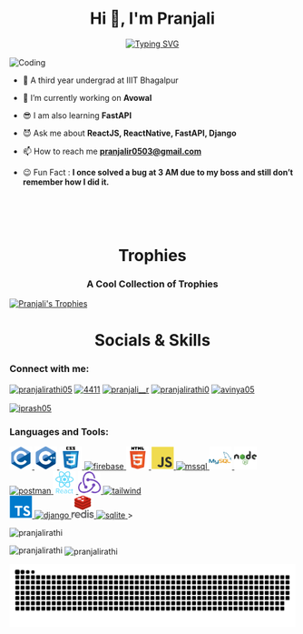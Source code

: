 <h1 align="center">Hi 👋, I'm Pranjali</h1>

<p align="center"> 
   <a href="https://git.io/typing-svg"><img src="https://readme-typing-svg.demolab.com?font=Fira+Code&size=24&pause=1000&width=435&lines=Python+Backend+Development...;ReactJS%2C+Native+%26+many+more...;Django+and+FastAPI...;Competitive+Programming..." alt="Typing SVG" /></a>
  </p>
<!-- <h3 align="center">A third year undergrad at IIIT Bhagalpur img for <--[![MasterHead](https://www.onlinecoursereport.com/wp-content/uploads/2020/06/shutterstock_1150510607-2048x1024.jpg)](https://pranjalirathi.io)  </h3> -->

<img align="center" width="full" alt="Coding" width="250" src="https://github-production-user-asset-6210df.s3.amazonaws.com/74038190/240304586-d48893bd-0757-481c-8d7e-ba3e163feae7.png?X-Amz-Algorithm=AWS4-HMAC-SHA256&X-Amz-Credential=AKIAVCODYLSA53PQK4ZA%2F20250521%2Fus-east-1%2Fs3%2Faws4_request&X-Amz-Date=20250521T155907Z&X-Amz-Expires=300&X-Amz-Signature=a8519c4e8bafefa54b3ed990e7b30ab4d32c2b2880c13ea4f89f9296a7e3a313&X-Amz-SignedHeaders=host">

- 🔭 A third year undergrad at IIIT Bhagalpur

- 🌱 I’m currently working on **Avowal**

- 😎 I am also learning **FastAPI**

- 😈 Ask me about **ReactJS, ReactNative, FastAPI, Django**

- 📫 How to reach me **pranjalir0503@gmail.com**

- 😉 Fun Fact : **I once solved a bug at 3 AM due to my boss and still don’t remember how I did it.**
 
<br>
<br>
<br>
<h1 align="center" color="#8700ff">Trophies
</h1>
  
<h3 align="center">A Cool Collection of Trophies</h3>

[![Pranjali's Trophies](https://github-profile-trophy.vercel.app/?username=pranjalirathi&theme=darkhub)](https://github.com/ryo-ma/github-profile-trophy)

<h1 align="center" color="#8700ff">Socials & Skills
</h1>

<h3 align="left">Connect with me:</h3>
<p align="left">
<a href="https://linkedin.com/in/pranjalirathi05" target="blank"><img align="center" src="https://raw.githubusercontent.com/rahuldkjain/github-profile-readme-generator/master/src/images/icons/Social/linked-in-alt.svg" alt="pranjalirathi05" height="30" width="40" /></a>
<a href="https://discord.com/invite/VyrAeh8W" target="blank"><img align="center" src="https://raw.githubusercontent.com/rahuldkjain/github-profile-readme-generator/master/src/images/icons/Social/discord.svg" alt="4411" height="30" width="40" /></a>
<a href="https://instagram.com/pranjali__r" target="blank"><img align="center" src="https://raw.githubusercontent.com/rahuldkjain/github-profile-readme-generator/master/src/images/icons/Social/instagram.svg" alt="pranjali__r" height="30" width="40" /></a>
<a href="https://www.codechef.com/users/pranjalirathi0" target="blank"><img align="center" src="https://cdn.jsdelivr.net/npm/simple-icons@3.1.0/icons/codechef.svg" alt="pranjalirathi0" height="30" width="40" /></a>
<a href="https://leetcode.com/u/avinya05/" target="blank"><img align="center" src="https://raw.githubusercontent.com/rahuldkjain/github-profile-readme-generator/master/src/images/icons/Social/leet-code.svg" alt="avinya05" height="30" width="40" /></a>
<!-- <a href="https://codeforces.com/profile/avinya" target="blank"><img align="center" src="https://raw.githubusercontent.com/rahuldkjain/github-profile-readme-generator/master/src/images/icons/Social/codeforces.svg" alt="avinya" height="30" width="40" /></a> -->

<a href="https://auth.geeksforgeeks.org/user/iprash05" target="blank"><img align="center" src="https://raw.githubusercontent.com/rahuldkjain/github-profile-readme-generator/master/src/images/icons/Social/geeks-for-geeks.svg" alt="iprash05" height="30" width="40" /></a>
</p>

<h3 align="left">Languages and Tools:</h3>
<p align="left"> <a href="https://www.cprogramming.com/" target="_blank" rel="noreferrer"> <img src="https://raw.githubusercontent.com/devicons/devicon/master/icons/c/c-original.svg" alt="c" width="40" height="40"/> </a> <a href="https://www.w3schools.com/cpp/" target="_blank" rel="noreferrer"> <img src="https://raw.githubusercontent.com/devicons/devicon/master/icons/cplusplus/cplusplus-original.svg" alt="cplusplus" width="40" height="40"/> </a> <a href="https://www.w3schools.com/css/" target="_blank" rel="noreferrer"> <img src="https://raw.githubusercontent.com/devicons/devicon/master/icons/css3/css3-original-wordmark.svg" alt="css3" width="40" height="40"/> </a> <a href="https://firebase.google.com/" target="_blank" rel="noreferrer"> <img src="https://www.vectorlogo.zone/logos/firebase/firebase-icon.svg" alt="firebase" width="40" height="40"/> </a> <a href="https://www.w3.org/html/" target="_blank" rel="noreferrer"> <img src="https://raw.githubusercontent.com/devicons/devicon/master/icons/html5/html5-original-wordmark.svg" alt="html5" width="40" height="40"/> </a> <a href="https://developer.mozilla.org/en-US/docs/Web/JavaScript" target="_blank" rel="noreferrer"> <img src="https://raw.githubusercontent.com/devicons/devicon/master/icons/javascript/javascript-original.svg" alt="javascript" width="40" height="40"/> </a> <a href="https://www.microsoft.com/en-us/sql-server" target="_blank" rel="noreferrer"> <img src="https://www.svgrepo.com/show/303229/microsoft-sql-server-logo.svg" alt="mssql" width="40" height="40"/> </a> <a href="https://www.mysql.com/" target="_blank" rel="noreferrer"> <img src="https://raw.githubusercontent.com/devicons/devicon/master/icons/mysql/mysql-original-wordmark.svg" alt="mysql" width="40" height="40"/> </a> <a href="https://nodejs.org" target="_blank" rel="noreferrer"> <img src="https://raw.githubusercontent.com/devicons/devicon/master/icons/nodejs/nodejs-original-wordmark.svg" alt="nodejs" width="40" height="40"/> </a> <a href="https://postman.com" target="_blank" rel="noreferrer"> <img src="https://www.vectorlogo.zone/logos/getpostman/getpostman-icon.svg" alt="postman" width="40" height="40"/> </a> <a href="https://reactjs.org/" target="_blank" rel="noreferrer"> <img src="https://raw.githubusercontent.com/devicons/devicon/master/icons/react/react-original-wordmark.svg" alt="react" width="40" height="40"/> </a> <a href="https://redux.js.org" target="_blank" rel="noreferrer"> <img src="https://raw.githubusercontent.com/devicons/devicon/master/icons/redux/redux-original.svg" alt="redux" width="40" height="40"/> </a> <a href="https://tailwindcss.com/" target="_blank" rel="noreferrer"> <img src="https://www.vectorlogo.zone/logos/tailwindcss/tailwindcss-icon.svg" alt="tailwind" width="40" height="40"/> </a> <a href="https://www.typescriptlang.org/" target="_blank" rel="noreferrer"><br> <img src="https://raw.githubusercontent.com/devicons/devicon/master/icons/typescript/typescript-original.svg" alt="typescript" width="40" height="40"/> </a>  <a href="https://www.djangoproject.com/" target="_blank" rel="noreferrer"> <img src="https://cdn.worldvectorlogo.com/logos/django.svg" alt="django" width="40" height="40"/> </a>  <a href="https://redis.io" target="_blank" rel="noreferrer"> <img src="https://raw.githubusercontent.com/devicons/devicon/master/icons/redis/redis-original-wordmark.svg" alt="redis" width="40" height="40"/> </a> <a href="https://www.sqlite.org/" target="_blank" rel="noreferrer"> <img src="https://www.vectorlogo.zone/logos/sqlite/sqlite-icon.svg" alt="sqlite" width="40" height="40"/> </a> ></p>

<p align="left"> <img src="https://komarev.com/ghpvc/?username=pranjalirathi&label=Profile%20views&color=0e75b6&style=flat" alt="pranjalirathi" /> </p>

<p><img align="left" src="https://github-readme-stats.vercel.app/api/top-langs?username=pranjalirathi&show_icons=true&locale=en&layout=compact" alt="pranjalirathi" /></p>

<p>&nbsp;<img align="center" src="https://github-readme-stats.vercel.app/api?username=pranjalirathi&show_icons=true&locale=en" alt="pranjalirathi" /></p>

<picture>
  <source media="(prefers-color-scheme: dark)" srcset="https://raw.githubusercontent.com/platane/platane/output/github-contribution-grid-snake-dark.svg">
  <source media="(prefers-color-scheme: light)" srcset="https://raw.githubusercontent.com/platane/platane/output/github-contribution-grid-snake.svg">
  <img alt="github contribution grid snake animation" src="https://raw.githubusercontent.com/platane/platane/output/github-contribution-grid-snake.svg">
</picture>
